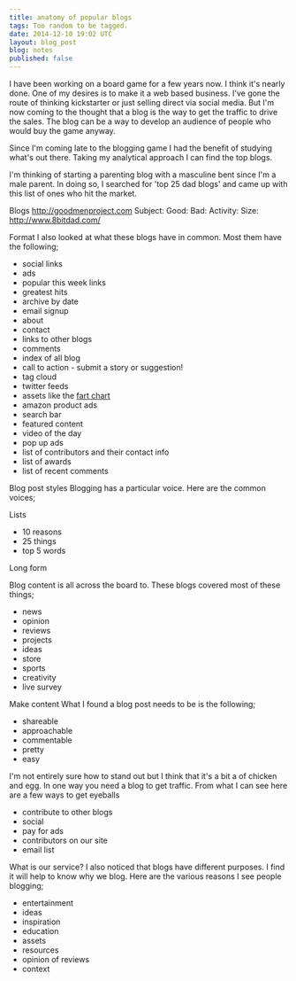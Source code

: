 ```yaml
---
title: anatomy of popular blogs
tags: Too random to be tagged.
date: 2014-12-10 19:02 UTC
layout: blog_post
blog: notes
published: false
---
```


I have been working on a board game for a few years now. I think it's nearly done. One of my desires is to make it a web based business. I've gone the route of thinking kickstarter or just selling direct via social media. But I'm now coming to the thought that a blog is the way to get the traffic to drive the sales. The blog can be a way to develop an audience of people who would buy the game anyway.

Since I'm coming late to the blogging game I had the benefit of studying what's out there. Taking my analytical approach I can find the top blogs.

I'm thinking of starting a parenting blog with a masculine bent since I'm a male parent. In doing so, I searched for 'top 25 dad blogs' and came up with this list of ones who hit the market.

Blogs
http://goodmenproject.com
Subject:
Good:
Bad: 
Activity:
Size:
http://www.8bitdad.com/

Format
I also looked at what these blogs have in common. Most them have the following; 

- social links
- ads
- popular this week links
- greatest hits
- archive by date
- email signup
- about
- contact
- links to other blogs
- comments
- index of all blog
- call to action - submit a story or suggestion!
- tag cloud
- twitter feeds
- assets like the [fart chart](http://www.howtobeadad.com/2013/18266/the-fart-chart)
- amazon product ads
- search bar
- featured content
- video of the day
- pop up ads
- list of contributors and their contact info
- list of awards
- list of recent comments

Blog post styles
Blogging has a particular voice. Here are the common voices;

Lists
- 10 reasons
- 25 things
- top 5 words

Long form


Blog content is all across the board to. These blogs covered most of these things;
- news
- opinion
- reviews
- projects
- ideas
- store
- sports
- creativity
- live survey

Make content
What I found a blog post needs to be is the following;
- shareable
- approachable
- commentable
- pretty
- easy

I'm not entirely sure how to stand out but I think that it's a bit a of chicken and egg. In one way you need a blog to get traffic. From what I can see here are a few ways to get eyeballs
- contribute to other blogs
- social
- pay for ads
- contributors on our site
- email list

What is our service?
I also noticed that blogs have different purposes. I find it will help to know why we blog. Here are the various reasons I see people blogging;
- entertainment
- ideas
- inspiration
- education
- assets
- resources
- opinion of reviews
- context
